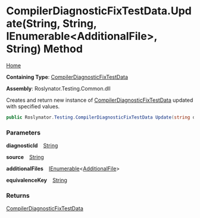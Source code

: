 # CompilerDiagnosticFixTestData\.Update\(String, String, IEnumerable\<AdditionalFile\>, String\) Method

[Home](../../../../README.md)

**Containing Type**: [CompilerDiagnosticFixTestData](../README.md)

**Assembly**: Roslynator\.Testing\.Common\.dll

  
Creates and return new instance of [CompilerDiagnosticFixTestData](../README.md) updated with specified values\.

```csharp
public Roslynator.Testing.CompilerDiagnosticFixTestData Update(string diagnosticId, string source, System.Collections.Generic.IEnumerable<Roslynator.Testing.AdditionalFile> additionalFiles, string equivalenceKey)
```

### Parameters

**diagnosticId** &ensp; [String](https://docs.microsoft.com/en-us/dotnet/api/system.string)

**source** &ensp; [String](https://docs.microsoft.com/en-us/dotnet/api/system.string)

**additionalFiles** &ensp; [IEnumerable](https://docs.microsoft.com/en-us/dotnet/api/system.collections.generic.ienumerable-1)\<[AdditionalFile](../../AdditionalFile/README.md)\>

**equivalenceKey** &ensp; [String](https://docs.microsoft.com/en-us/dotnet/api/system.string)

### Returns

[CompilerDiagnosticFixTestData](../README.md)

